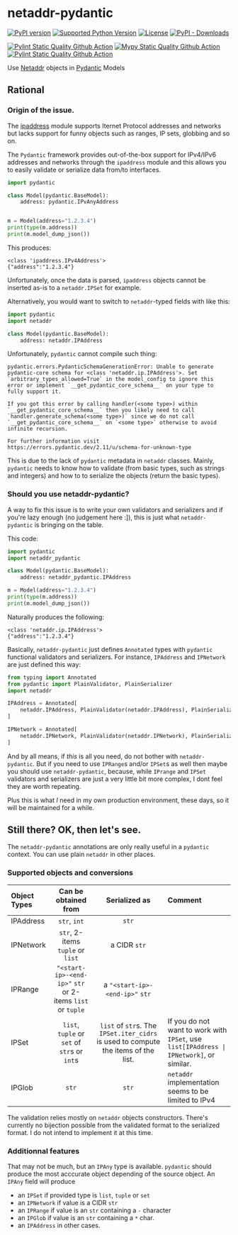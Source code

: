 # netaddr-pydantic

[![PyPI version](https://img.shields.io/pypi/v/netaddr-pydantic?logo=pypi&style=plastic)](https://pypi.python.org/pypi/netaddr-pydantic/)
[![Supported Python Version](https://img.shields.io/pypi/pyversions/netaddr-pydantic?logo=python&style=plastic)](https://pypi.python.org/pypi/netaddr-pydantic/)
[![License](https://img.shields.io/pypi/l/netaddr-pydantic?color=green&logo=GNU&style=plastic)](https://github.com/Anvil/netaddr-pydantic/blob/main/LICENSE)
[![PyPI - Downloads](https://img.shields.io/pypi/dm/netaddr-pydantic?color=magenta&style=plastic)](https://pypistats.org/packages/netaddr-pydantic)

[![Pylint Static Quality Github Action](https://github.com/Anvil/netaddr-pydantic/actions/workflows/pylint.yml/badge.svg)](https://github.com/Anvil/netaddr-pydantic/actions/workflows/pylint.yml)
[![Mypy Static Quality Github Action](https://github.com/Anvil/netaddr-pydantic/actions/workflows/mypy.yml/badge.svg)](https://github.com/Anvil/netaddr-pydantic/actions/workflows/mypy.yml)
[![Pylint Static Quality Github Action](https://github.com/Anvil/netaddr-pydantic/actions/workflows/python-app.yml/badge.svg)](https://github.com/Anvil/netaddr-pydantic/actions/workflows/python-app.yml)

Use [Netaddr](https://pypi.org/project/netaddr/) objects in [Pydantic](https://docs.pydantic.dev/latest/) Models


## Rational

### Origin of the issue.

The [ipaddress](https://docs.python.org/3/library/ipaddress.html) module supports Iternet Protocol addresses and networks but lacks support for funny objects such as ranges, IP sets, globbing and so on.

The `Pydantic` framework provides out-of-the-box support for IPv4/IPv6 addresses and networks through the `ipaddress` module and this allows you to easily validate or serialize data from/to interfaces.

```python
import pydantic

class Model(pydantic.BaseModel):
    address: pydantic.IPvAnyAddress


m = Model(address="1.2.3.4")
print(type(m.address))
print(m.model_dump_json())
```

This produces:

```
<class 'ipaddress.IPv4Address'>
{"address":"1.2.3.4"}
```


Unfortunately, once the data is parsed, `ipaddress` objects cannot be inserted as-is to a `netaddr.IPSet` for example.

Alternatively, you would want to switch to `netaddr`-typed fields with like this:


```python
import pydantic
import netaddr

class Model(pydantic.BaseModel):
    address: netaddr.IPAddress
```

Unfortunately, `pydantic` cannot compile such thing:

```
pydantic.errors.PydanticSchemaGenerationError: Unable to generate pydantic-core schema for <class 'netaddr.ip.IPAddress'>. Set `arbitrary_types_allowed=True` in the model_config to ignore this error or implement `__get_pydantic_core_schema__` on your type to fully support it.

If you got this error by calling handler(<some type>) within `__get_pydantic_core_schema__` then you likely need to call `handler.generate_schema(<some type>)` since we do not call `__get_pydantic_core_schema__` on `<some type>` otherwise to avoid infinite recursion.

For further information visit https://errors.pydantic.dev/2.11/u/schema-for-unknown-type
```

This is due to the lack of `pydantic` metadata in `netaddr` classes. Mainly, `pydantic` needs to know how to validate (from basic types, such as strings and integers) and how to to serialize the objects (return the basic types).


### Should you use netaddr-pydantic?


A way to fix this issue is to write your own validators and serializers and if you're lazy enough (no judgement here :]), this is just what `netaddr-pydantic` is bringing on the table.

This code:

```python
import pydantic
import netaddr_pydantic

class Model(pydantic.BaseModel):
    address: netaddr_pydantic.IPAddress

m = Model(address="1.2.3.4")
print(type(m.address))
print(m.model_dump_json())
```

Naturally produces the following:

```
<class 'netaddr.ip.IPAddress'>
{"address":"1.2.3.4"}
```

Basically, `netaddr-pydantic` just defines `Annotated` types with `pydantic` functional validators and serializers. For instance, `IPAddress` and `IPNetwork` are just defined this way:

```python
from typing import Annotated
from pydantic import PlainValidator, PlainSerializer
import netaddr

IPAddress = Annotated[
    netaddr.IPAddress, PlainValidator(netaddr.IPAddress), PlainSerializer(str)
]

IPNetwork = Annotated[
    netaddr.IPNetwork, PlainValidator(netaddr.IPNetwork), PlainSerializer(str)
]
```

And by all means, if *this* is all you need, do not bother with `netaddr-pydantic`. But if you need to use `IPRange`s and/or `IPSet`s as well then maybe you should use `netaddr-pydantic`, because, while `IPrange` and `IPSet` validators and serializers are just a very little bit more complex, I dont feel they are worth repeating.

Plus this is what *I* need in my own production environment, these days, so it will be maintained for a while.

## Still there? OK, then let's see.

The `netaddr-pydantic` annotations are only really useful in a `pydantic` context. You can use plain `netaddr` in other places.

### Supported objects and conversions


| Object Types | Can be obtained from | Serialized as | Comment |
| :----------- | :------------------: | :-----------: | :------ |
| IPAddress    | `str`, `int` | `str` |  | 
| IPNetwork    | `str`, 2-items `tuple` or `list` | a CIDR `str` | |
| IPRange      | `"<start-ip>-<end-ip>"` `str` or 2-items `list` or `tuple` | a `"<start-ip>-<end-ip>"` `str` | 
| IPSet        | `list`, `tuple` or `set` of `str`s or `int`s | `list` of `str`s. The `IPSet.iter_cidrs` is used to compute the items of the list. | If you do not want to work with `IPSet`, use `list[IPAddress \| IPNetwork]`, or similar. |
| IPGlob | `str` | `str` | `netaddr` implementation seems to be limited to IPv4 


The validation relies mostly on `netaddr` objects constructors. There's currently no bijection possible from the validated format to the serialized format. I do not intend to implement it at this time.

### Additionnal features

That may not be much, but an `IPAny` type is available. `pydantic` should produce the most acccurate object depending of the source object. An `IPAny` field will produce

* an `IPSet` if provided type is `list`, `tuple` or `set` 
* an `IPNetwork` if value is a CIDR `str`
* an `IPRange` if value is an `str` containing a `-` character
* an `IPGlob` if value is an `str` containing a `*` char.
* an `IPAddress` in other cases.
